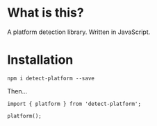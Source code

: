 # What is this?

A platform detection library. Written in JavaScript.

# Installation

`npm i detect-platform --save`

Then...

```
import { platform } from 'detect-platform';

platform();
```
